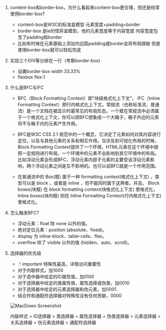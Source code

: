 1. content-box和border-box，为什么看起来content-box更合理，但还是经常使用border-box?

	* 	content-box是W3C的标准盒模型 元素宽度+padding+border
	* 	border-box 是ie的怪异盒模型，他的元素宽度等于内容宽度 内容宽度包含了padding和border
	* 	比如有时候在元素基础上添加内边距padding或border会将布局撑破 但是使用border-box就可以轻松完成

2. 实现三个DIV等分排在一行（考察border-box)
	* 设置border-box width 33.33%
	* flexbox flex:1	

3. 什么是BFC与IFC
	* BFC（Block Formatting Context）即“块级格式化上下文”， IFC（Inline Formatting Context）即行内格式化上下文。常规流（也称标准流、普通流）是一个文档在被显示时最常见的布局形态。一个框在常规流中必须属于一个格式化上下文，你可以把BFC想象成一个大箱子，箱子外边的元素将不与箱子内的元素产生作用。
	
	* BFC是W3C CSS 2.1 规范中的一个概念，它决定了元素如何对其内容进行定位，以及与其他元素的关系和相互作用。当涉及到可视化布局的时候，Block Formatting Context提供了一个环境，HTML元素在这个环境中按照一定规则进行布局。一个环境中的元素不会影响到其它环境中的布局。比如浮动元素会形成BFC，浮动元素内部子元素的主要受该浮动元素影响，两个浮动元素之间是互不影响的。也可以说BFC就是一个作用范围。
	
	* 在普通流中的 Box(框) 属于一种 formatting context(格式化上下文) ，类型可以是 block ，或者是 inline ，但不能同时属于这两者。并且， Block boxes(块框) 在 block formatting context(块格式化上下文) 里格式化， Inline boxes(块内框) 则在 Inline Formatting Context(行内格式化上下文) 里格式化。

4. 怎么触发BFC?

	* 浮动元素：float 除 none 以外的值。
	* 绝对定位元素：position (absolute、fixed)。
	* display 为 inline-block、table-cells、flex。
	* overflow 除了 visible 以外的值 (hidden、auto、scroll)。

5. 选择器的优先级
    	
	* ！important 特殊性最高，详情访问重要性
	* 对于内联样式，加1000
	* 对于选中器中给定的ID属性值，加0100
	* 对于选择器中给定的类属性值，属性选择或伪类，加0010
	* 对于选择器中给定的元素选择器和伪元素，加0001.
	* 结合符和通配符选择器对特殊性没有任何贡献，0000

	![MacDown Screenshot](https://img-blog.csdn.net/20180527004805952)
	
	内联样式 > ID选择器 > 类选择器 = 属性选择器 = 伪类选择器 > 元素选择器 = 关系选择器 = 伪元素选择器 > 通配符选择器

			